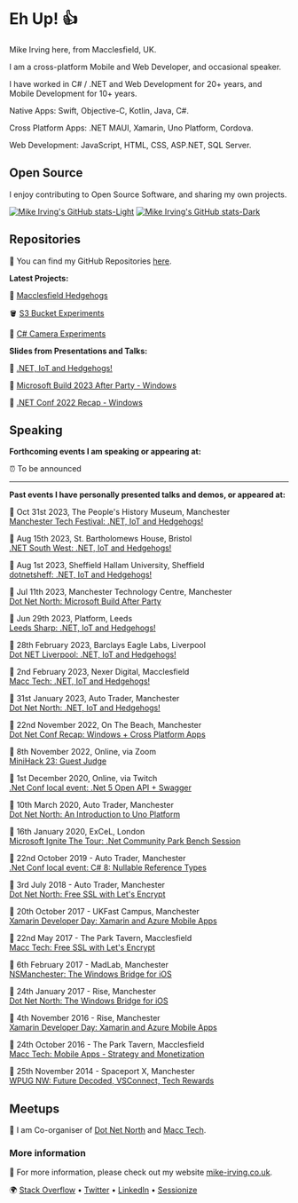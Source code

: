 # Eh Up! 👍

Mike Irving here, from Macclesfield, UK.

I am a cross-platform Mobile and Web Developer, and occasional speaker.

I have worked in C# / .NET and Web Development for 20+ years, and Mobile Development for 10+ years.

Native Apps: Swift, Objective-C, Kotlin, Java, C#.

Cross Platform Apps: .NET MAUI, Xamarin, Uno Platform, Cordova.

Web Development: JavaScript, HTML, CSS, ASP.NET, SQL Server.

## Open Source

I enjoy contributing to Open Source Software, and sharing my own projects.

[![Mike Irving's GitHub stats-Light](https://github-readme-stats.vercel.app/api?username=mikeirvingweb&show_icons=true&theme=default#gh-light-mode-only)](https://github.com/anuraghazra/github-readme-stats#gh-light-mode-only)
[![Mike Irving's GitHub stats-Dark](https://github-readme-stats.vercel.app/api?username=mikeirvingweb&show_icons=true&theme=dark#gh-dark-mode-only)](https://github.com/anuraghazra/github-readme-stats#gh-dark-mode-only)

## Repositories

🧩 You can find my GitHub Repositories [here](https://github.com/mikeirvingweb?tab=repositories&q=&type=source).

**Latest Projects:**  

🦔 [Macclesfield Hedgehogs](https://github.com/mikeirvingweb/macclesfield-hedgehogs)  

🪣 [S3 Bucket Experiments](https://github.com/mikeirvingweb/S3BucketExperiments)  

🎥 [C# Camera Experiments](https://github.com/mikeirvingweb/CameraExperiments)  

**Slides from Presentations and Talks:** 

🦔 [.NET, IoT and Hedgehogs!](https://github.com/mikeirvingweb/dotnet-iot-and-hedgehogs)  

🧩 [Microsoft Build 2023 After Party - Windows](https://github.com/mikeirvingweb/msbuildafterparty23-windows)  

🚀 [.NET Conf 2022 Recap - Windows](https://github.com/mikeirvingweb/dotnetconf22-windows)  

## Speaking

**Forthcoming events I am speaking or appearing at:**

⏰ To be announced

---

**Past events I have personally presented talks and demos, or appeared at:**

📅 Oct 31st 2023, The People's History Museum, Manchester  
[Manchester Tech Festival: .NET, IoT and Hedgehogs!](https://www.manchestertechfestival.co.uk/software-engineering-tech-quality/)  

📅 Aug 15th 2023, St. Bartholomews House, Bristol  
[.NET South West: .NET, IoT and Hedgehogs!](https://www.meetup.com/dotnetsouthwest/events/295066920)  

📅 Aug 1st 2023, Sheffield Hallam University, Sheffield  
[dotnetsheff: .NET, IoT and Hedgehogs!](https://www.meetup.com/dotnetsheff/events/294085807/)  

📅 Jul 11th 2023, Manchester Technology Centre, Manchester  
[Dot Net North: Microsoft Build After Party](https://www.meetup.com/dotnetnorth/events/293910493/)  

📅 Jun 29th 2023, Platform, Leeds  
[Leeds Sharp: .NET, IoT and Hedgehogs!](https://www.meetup.com/leeds-sharp/events/293228795)  

📅 28th February 2023, Barclays Eagle Labs, Liverpool  
[Dot NET Liverpool: .NET, IoT and Hedgehogs!](https://www.meetup.com/dot-net-liverpool/events/291461997/)

📅 2nd February 2023, Nexer Digital, Macclesfield  
[Macc Tech: .NET, IoT and Hedgehogs!](https://www.meetup.com/macctech/events/288873927/)

📅 31st January 2023, Auto Trader, Manchester  
[Dot Net North: .NET, IoT and Hedgehogs!](https://www.meetup.com/dotnetnorth/events/290851422/)

📅 22nd November 2022, On The Beach, Manchester  
[Dot Net Conf Recap: Windows + Cross Platform Apps](https://www.meetup.com/dotnetnorth/events/288475312/)

📅 8th November 2022, Online, via Zoom  
[MiniHack 23: Guest Judge](https://www.meetup.com/mini-hack/events/287970034/)

📅 1st December 2020, Online, via Twitch  
[.Net Conf local event: .Net 5 Open API + Swagger](https://www.meetup.com/DotNetNorth/events/274233666/)

📅 10th March 2020, Auto Trader, Manchester  
[Dot Net North: An Introduction to Uno Platform](https://www.meetup.com/DotNetNorth/events/268013582/)

📅 16th January 2020, ExCeL, London  
[Microsoft Ignite The Tour: .Net Community Park Bench Session](https://london.myignitetour.techcommunity.microsoft.com/sessions/93573?source=sessions)

📅 22nd October 2019 - Auto Trader, Manchester  
[.Net Conf local event: C# 8: Nullable Reference Types](https://www.meetup.com/DotNetNorth/events/265707931)

📅 3rd July 2018 - Auto Trader, Manchester  
[Dot Net North: Free SSL with Let's Encrypt](https://www.meetup.com/DotNetNorth/events/251433167/)

📅 20th October 2017 - UKFast Campus, Manchester  
[Xamarin Developer Day: Xamarin and Azure Mobile Apps](https://ti.to/xamarin/dev-days-manchester-2017)

📅 22nd May 2017 - The Park Tavern, Macclesfield  
[Macc Tech: Free SSL with Let's Encrypt](https://www.meetup.com/MaccTech/events/239322313/)

📅 6th February 2017 - MadLab, Manchester  
[NSManchester: The Windows Bridge for iOS](https://www.meetup.com/NSManchester/events/235530468/)

📅 24th January 2017 - Rise, Manchester  
[Dot Net North: The Windows Bridge for iOS](https://www.meetup.com/DotNetNorth/events/234674925/)

📅 4th November 2016 - Rise, Manchester  
[Xamarin Developer Day: Xamarin and Azure Mobile Apps](https://ti.to/xamarin/dev-days-manchester)

📅 24th October 2016 - The Park Tavern, Macclesfield  
[Macc Tech: Mobile Apps - Strategy and Monetization](https://www.meetup.com/MaccTech/events/234812153/)

📅 25th November 2014 - Spaceport X, Manchester  
[WPUG NW: Future Decoded, VSConnect, Tech Rewards](https://www.eventbrite.co.uk/e/wpug-nw-in-manchester-november-2014-tickets-14374365113)

## Meetups

👯 I am Co-organiser of [Dot Net North](https://www.meetup.com/DotNetNorth/) and [Macc Tech](https://www.meetup.com/MaccTech/).

### More information

🤔 For more information, please check out my website [mike-irving.co.uk](https://www.mike-irving.co.uk/).

🌍 [Stack Overflow](https://stackoverflow.com/users/482901/mike-irving) • [Twitter](https://twitter.com/mikeirvingweb) • [LinkedIn](https://www.linkedin.com/in/mikeirving/) • [Sessionize](https://sessionize.com/mikeirving/)
